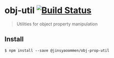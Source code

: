 # obj-util [![Build Status](https://travis-ci.org/jinsyaoommen/obj-prop-util.svg?branch=master)](https://travis-ci.org/jinsyaoommen/obj-prop-util)

> Utilities for object property manipulation


## Install

```
$ npm install --save @jinsyaoommen/obj-prop-util
```

